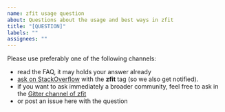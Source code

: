```yaml
---
name: zfit usage question
about: Questions about the usage and best ways in zfit
title: "[QUESTION]"
labels: ""
assignees: ""
---
```


Please use preferably one of the following channels:

- read the FAQ, it may holds your answer already
- [ask on StackOverflow](https://stackoverflow.com/questions/ask) with the **zfit** tag (so we also get notified).
- if you want to ask immediately a broader community, feel free to ask in
  the [Gitter channel of zfit](https://gitter.im/zfit/zfit)
- or post an issue here with the question
